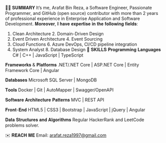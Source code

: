 👨‍💻 𝐒𝐔𝐌𝐌𝐀𝐑𝐘
It’s me, Arafat Bin Reza, a Software Engineer, Passionate Programmer, and GitHub (open source) contributor with more than 2 years of professional experience in Enterprise Application and Software Development. 𝐌𝐨𝐫𝐞𝐨𝐯𝐞𝐫, 𝐈 𝐡𝐚𝐯𝐞 𝐞𝐱𝐩𝐞𝐫𝐭𝐢𝐬𝐞 𝐢𝐧 𝐭𝐡𝐞 𝐟𝐨𝐥𝐥𝐨𝐰𝐢𝐧𝐠 𝐟𝐢𝐞𝐥𝐝𝐬:
1. Clean Architecture	2. Domain-Driven Design
3. Event Driven Architecture	4. Event Sourcing
5. Cloud Functions	6. Azure DevOps, CI/CD pipeline integration
7. System Analyst	8. Database Design
💪 𝐒𝐊𝐈𝐋𝐋𝐒
𝐏𝐫𝐨𝐠𝐫𝐚𝐦𝐦𝐢𝐧𝐠 𝐋𝐚𝐧𝐠𝐮𝐚𝐠𝐞𝐬
C# | C++ | JavaScript | TypeScript

𝐅𝐫𝐚𝐦𝐞𝐰𝐨𝐫𝐤𝐬 & 𝐏𝐥𝐚𝐭𝐟𝐨𝐫𝐦𝐬
.NET/.NET Core | ASP.NET Core | Entity Framework Core | Angular

𝐃𝐚𝐭𝐚𝐛𝐚𝐬𝐞𝐬
Microsoft SQL Server | MongoDB 

𝐓𝐨𝐨𝐥𝐬
Docker | Git | AutoMapper | Swagger/OpenAPI

𝐒𝐨𝐟𝐭𝐰𝐚𝐫𝐞 𝐀𝐫𝐜𝐡𝐢𝐭𝐞𝐜𝐭𝐮𝐫𝐞 𝐏𝐚𝐭𝐭𝐞𝐫𝐧𝐬
MVC | REST API

𝐅𝐫𝐨𝐧𝐭-𝐄𝐧𝐝
HTML5 | CSS3 | Bootstrap | JavaScript | jQuery | Angular

𝐃𝐚𝐭𝐚 𝐒𝐭𝐫𝐮𝐜𝐭𝐮𝐫𝐞𝐬 𝐚𝐧𝐝 𝐀𝐥𝐠𝐨𝐫𝐢𝐭𝐡𝐦𝐬
Regular HackerRank and LeetCode problems solver.

✉️ 𝐑𝐄𝐀𝐂𝐇 𝐌𝐄
Email: arafat.reza1997@gmail.com
